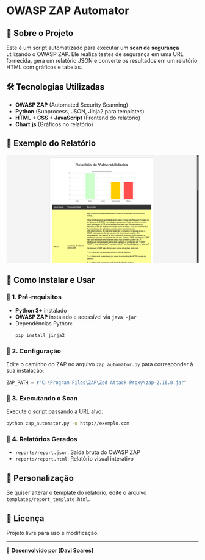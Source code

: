 # OWASP ZAP Automator

## 📌 Sobre o Projeto
Este é um script automatizado para executar um **scan de segurança** utilizando o OWASP ZAP. Ele realiza testes de segurança em uma URL fornecida, gera um relatório JSON e converte os resultados em um relatório HTML com gráficos e tabelas.

## 🛠 Tecnologias Utilizadas
- **OWASP ZAP** (Automated Security Scanning)
- **Python** (Subprocess, JSON, Jinja2 para templates)
- **HTML + CSS + JavaScript** (Frontend do relatório)
- **Chart.js** (Gráficos no relatório)

## 📸 Exemplo do Relatório
![Relatório de Vulnerabilidades](report_screenshot.png)

## 🚀 Como Instalar e Usar

### 🔹 1. Pré-requisitos
- **Python 3+** instalado
- **OWASP ZAP** instalado e acessível via `java -jar`
- Dependências Python:
  ```sh
  pip install jinja2
  ```

### 🔹 2. Configuração
Edite o caminho do ZAP no arquivo `zap_automator.py` para corresponder à sua instalação:
```python
ZAP_PATH = r"C:\Program Files\ZAP\Zed Attack Proxy\zap-2.16.0.jar"
```

### 🔹 3. Executando o Scan
Execute o script passando a URL alvo:
```sh
python zap_automator.py -u http://exemplo.com
```

### 🔹 4. Relatórios Gerados
- `reports/report.json`: Saída bruta do OWASP ZAP
- `reports/report.html`: Relatório visual interativo

## 📝 Personalização
Se quiser alterar o template do relatório, edite o arquivo `templates/report_template.html`.

## 📜 Licença
Projeto livre para uso e modificação.

---
📌 **Desenvolvido por [Davi Soares]**
